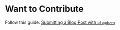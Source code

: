# Want to Contribute

Follow this guide: [Submitting a Blog Post with `blogdown`](https://omahar.org/post/submitting-a-post-with-blogdown/)
